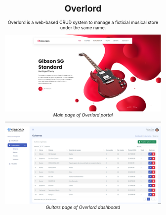 <div align="center">

# Overlord

Overlord is a web-based CRUD system to manage a ficticial musical store under the same name.

![Main page of Overlord portal](main-portal-page.png)
*Main page of Overlord portal*

---

![Guitars page of Overlord dashboard](guitar-dashboard-page.png)
*Guitars page of Overlord dashboard*

</div>